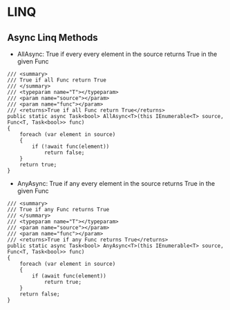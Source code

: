 # LINQ


## Async Linq Methods
- AllAsync: True if every every element in the source returns True in the given Func
```dotnet 
/// <summary>
/// True if all Func return True
/// </summary>
/// <typeparam name="T"></typeparam>
/// <param name="source"></param>
/// <param name="func"></param>
/// <returns>True if all Func return True</returns>
public static async Task<bool> AllAsync<T>(this IEnumerable<T> source, Func<T, Task<bool>> func)
{
    foreach (var element in source)
    {
        if (!await func(element))
            return false;
    }
    return true;
}
```
- AnyAsync: True if any every element in the source returns True in the given Func
```dotnet
/// <summary>
/// True if any Func returns True
/// </summary>
/// <typeparam name="T"></typeparam>
/// <param name="source"></param>
/// <param name="func"></param>
/// <returns>True if any Func returns True</returns>
public static async Task<bool> AnyAsync<T>(this IEnumerable<T> source, Func<T, Task<bool>> func)
{
    foreach (var element in source)
    {
        if (await func(element))
            return true;
    }
    return false;
}
```